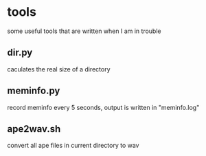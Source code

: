 # tools

some useful tools that are written when I am in trouble 

## dir.py
caculates the real size of a directory

## meminfo.py
record meminfo every 5 seconds, output is written in "meminfo.log"

## ape2wav.sh
convert all ape files in current directory to wav
